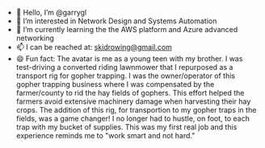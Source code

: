 - 👋 Hello, I’m @garrygl
- 👀 I’m interested in Network Design and Systems Automation
- 🌱 I’m currently learning the the AWS platform and Azure advanced networking 
- 📫 I can be reached at: skidrowing@gmail.com
- 😄 Fun fact: The avatar is me as a young teen with my brother. I was test-driving a converted riding lawnmower that I repurposed as a transport rig for gopher trapping. I was the owner/operator of this gopher trapping business where I was compensated by the farmer/county to rid the hay fields of gophers. This effort helped the farmers avoid extensive machinery damage when harvesting their hay crops. The addition of this rig, for transportion to my gopher traps in the fields, was a game changer! I no longer had to hustle, on foot, to each trap with my bucket of supplies. This was my first real job and this experience reminds me to "work smart and not hard."

<!---
garrygl/garrygl is a ✨ special ✨ repository because its `README.md` (this file) appears on your GitHub profile.
You can click the Preview link to take a look at your changes.
--->
